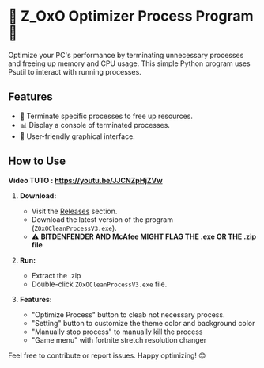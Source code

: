 # 🚀 Z_OxO Optimizer Process Program 🚀

Optimize your PC's performance by terminating unnecessary processes and freeing up memory and CPU usage. This simple Python program uses Psutil to interact with running processes.

## Features

- 🧹 Terminate specific processes to free up resources.
- 📊 Display a console of terminated processes.
- 🌈 User-friendly graphical interface.

## How to Use
**Video TUTO : https://youtu.be/JJCNZpHjZVw**
1. **Download:**
   - Visit the [Releases](https://github.com/Z-OxO/Task-Clear-Optimizer/releases/tag/v3.0.0) section.
   - Download the latest version of the program (`ZOxOCleanProcessV3.exe`).
   - ⚠️ **BITDENFENDER AND McAfee MIGHT FLAG THE .exe OR THE .zip file**

2. **Run:**
    - Extract the .zip
    - Double-click `ZOxOCleanProcessV3.exe` file.

4. **Features:**
   - "Optimize Process" button to cleab not necessary process.
   - "Setting" button to customize the theme color and background color
   - "Manually stop process" to manually kill the process
   - "Game menu" with fortnite stretch resolution changer
   

Feel free to contribute or report issues. Happy optimizing! 😊

